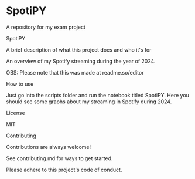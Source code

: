 # SpotiPY
 A repository for my exam project
 
SpotiPY

A brief description of what this project does and who it's for

An overview of my Spotify streaming during the year of 2024.

OBS: Please note that this was made at readme.so/editor

How to use

Just go into the scripts folder and run the notebook titled SpotiPY. Here you should see some graphs about my streaming in Spotify during 2024.

License

MIT

Contributing

Contributions are always welcome!

See contributing.md for ways to get started.

Please adhere to this project's code of conduct.